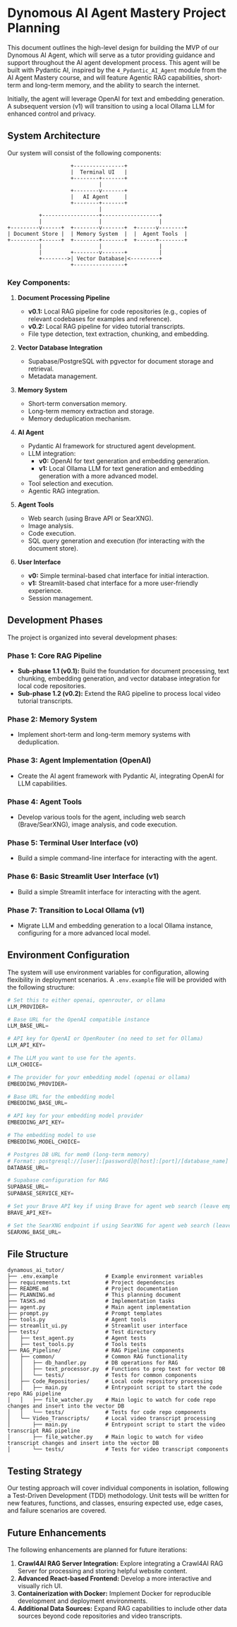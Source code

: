 # Dynomous AI Agent Mastery Project Planning

This document outlines the high-level design for building the MVP of our Dynomous AI Agent, which will serve as a tutor providing guidance and support throughout the AI agent development process. This agent will be built with Pydantic AI, inspired by the `4_Pydantic_AI_Agent` module from the AI Agent Mastery course, and will feature Agentic RAG capabilities, short-term and long-term memory, and the ability to search the internet.

Initially, the agent will leverage OpenAI for text and embedding generation. A subsequent version (v1) will transition to using a local Ollama LLM for enhanced control and privacy.

## System Architecture

Our system will consist of the following components:

```
                    +----------------+
                    |  Terminal UI   |
                    +--------+-------+
                             |
                    +--------v-------+
                    |   AI Agent     |
                    +--------+-------+
                             |
          +------------------+------------------+
          |                  |                  |
+---------v------+  +--------v-------+  +------v--------+
| Document Store |  | Memory System  |  |  Agent Tools  |
+---------+------+  +--------+-------+  +------+--------+
          |                  |                  |
          |         +--------v-------+          |
          +-------->| Vector Database|<---------+
                    +----------------+
```

### Key Components:

1.  **Document Processing Pipeline**
    *   **v0.1:** Local RAG pipeline for code repositories (e.g., copies of relevant codebases for examples and reference).
    *   **v0.2:** Local RAG pipeline for video tutorial transcripts.
    *   File type detection, text extraction, chunking, and embedding.

2.  **Vector Database Integration**
    *   Supabase/PostgreSQL with pgvector for document storage and retrieval.
    *   Metadata management.

3.  **Memory System**
    *   Short-term conversation memory.
    *   Long-term memory extraction and storage.
    *   Memory deduplication mechanism.

4.  **AI Agent**
    *   Pydantic AI framework for structured agent development.
    *   LLM integration:
        *   **v0:** OpenAI for text generation and embedding generation.
        *   **v1:** Local Ollama LLM for text generation and embedding generation with a more advanced model.
    *   Tool selection and execution.
    *   Agentic RAG integration.

5.  **Agent Tools**
    *   Web search (using Brave API or SearXNG).
    *   Image analysis.
    *   Code execution.
    *   SQL query generation and execution (for interacting with the document store).

6.  **User Interface**
    *   **v0:** Simple terminal-based chat interface for initial interaction.
    *   **v1:** Streamlit-based chat interface for a more user-friendly experience.
    *   Session management.

## Development Phases

The project is organized into several development phases:

### Phase 1: Core RAG Pipeline
*   **Sub-phase 1.1 (v0.1):** Build the foundation for document processing, text chunking, embedding generation, and vector database integration for local code repositories.
*   **Sub-phase 1.2 (v0.2):** Extend the RAG pipeline to process local video tutorial transcripts.

### Phase 2: Memory System
*   Implement short-term and long-term memory systems with deduplication.

### Phase 3: Agent Implementation (OpenAI)
*   Create the AI agent framework with Pydantic AI, integrating OpenAI for LLM capabilities.

### Phase 4: Agent Tools
*   Develop various tools for the agent, including web search (Brave/SearXNG), image analysis, and code execution.

### Phase 5: Terminal User Interface (v0)
*   Build a simple command-line interface for interacting with the agent.

### Phase 6: Basic Streamlit User Interface (v1)
*   Build a simple Streamlit interface for interacting with the agent.

### Phase 7: Transition to Local Ollama (v1)
*   Migrate LLM and embedding generation to a local Ollama instance, configuring for a more advanced local model.

## Environment Configuration

The system will use environment variables for configuration, allowing flexibility in deployment scenarios. A `.env.example` file will be provided with the following structure:

```python
# Set this to either openai, openrouter, or ollama
LLM_PROVIDER=

# Base URL for the OpenAI compatible instance
LLM_BASE_URL=

# API key for OpenAI or OpenRouter (no need to set for Ollama)
LLM_API_KEY=

# The LLM you want to use for the agents.
LLM_CHOICE=

# The provider for your embedding model (openai or ollama)
EMBEDDING_PROVIDER=

# Base URL for the embedding model
EMBEDDING_BASE_URL=

# API key for your embedding model provider
EMBEDDING_API_KEY=

# The embedding model to use
EMBEDDING_MODEL_CHOICE=

# Postgres DB URL for mem0 (long-term memory)
# Format: postgresql://[user]:[password]@[host]:[port]/[database_name]
DATABASE_URL=

# Supabase configuration for RAG
SUPABASE_URL=
SUPABASE_SERVICE_KEY=

# Set your Brave API key if using Brave for agent web search (leave empty if using SearXNG)
BRAVE_API_KEY=

# Set the SearXNG endpoint if using SearXNG for agent web search (leave empty if using Brave)
SEARXNG_BASE_URL=
```

## File Structure

```
dynamous_ai_tutor/
├── .env.example               # Example environment variables
├── requirements.txt           # Project dependencies
├── README.md                  # Project documentation
├── PLANNING.md                # This planning document
├── TASKS.md                   # Implementation tasks
├── agent.py                   # Main agent implementation
├── prompt.py                  # Prompt templates
├── tools.py                   # Agent tools
├── streamlit_ui.py            # Streamlit user interface
├── tests/                     # Test directory
│   ├── test_agent.py          # Agent tests
│   ├── test_tools.py          # Tools tests
├── RAG_Pipeline/              # RAG Pipeline components
│   ├── common/                # Common RAG functionality
│   │   ├── db_handler.py      # DB operations for RAG
│   │   ├── text_processor.py  # Functions to prep text for vector DB
│   │   └── tests/             # Tests for common components
│   ├── Code_Repositories/     # Local code repository processing
│   │   ├── main.py            # Entrypoint script to start the code repo RAG pipeline
│   │   ├── file_watcher.py    # Main logic to watch for code repo changes and insert into the vector DB
│   │   └── tests/             # Tests for code repo components
│   └── Video_Transcripts/     # Local video transcript processing
│       ├── main.py            # Entrypoint script to start the video transcript RAG pipeline
│       ├── file_watcher.py    # Main logic to watch for video transcript changes and insert into the vector DB
│       └── tests/             # Tests for video transcript components
```

## Testing Strategy

Our testing approach will cover individual components in isolation, following a Test-Driven Development (TDD) methodology. Unit tests will be written for new features, functions, and classes, ensuring expected use, edge cases, and failure scenarios are covered.

## Future Enhancements

The following enhancements are planned for future iterations:

1.  **Crawl4AI RAG Server Integration:** Explore integrating a Crawl4AI RAG Server for processing and storing helpful website content.
2.  **Advanced React-based Frontend:** Develop a more interactive and visually rich UI.
3.  **Containerization with Docker:** Implement Docker for reproducible development and deployment environments.
4.  **Additional Data Sources:** Expand RAG capabilities to include other data sources beyond code repositories and video transcripts.
